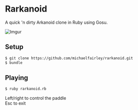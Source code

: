 # Rarkanoid
A quick 'n dirty Arkanoid clone in Ruby using Gosu.

![Imgur](http://i.imgur.com/lqSlPJb.png?1)

## Setup
```sh
$ git clone https://github.com/michaelfairley/rarkanoid.git
$ bundle
```

## Playing
```sh
$ ruby rarkanoid.rb
```

Left/right to control the paddle  
Esc to exit
